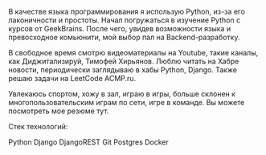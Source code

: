 В качестве языка программирования я использую Python, из-за его лаконичности и простоты. Начал погружаться в изучение Python с курсов от 
GeekBrains. После чего, увидев возможности языка и превосходное комьюнити, мой выбор пал на Backend-разработку.

В свободное время смотрю видеоматериалы на Youtube, такие каналы, как Диджитализируй, Тимофей Хирьянов. Люблю читать на Хабре новости, периодически заглядываю в хабы Python, Django. Также решаю задачи на LeetCode ACMP.ru.

Увлекаюсь спортом, хожу в зал, играю в игры, больше склонен к многопользовательским играм по сети, игре в команде. 
Вы можете посмотреть мое резюме тут.

Стек технологий:

Python Django DjangoREST Git Postgres Docker
